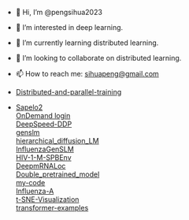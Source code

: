 - 👋 Hi, I’m @pengsihua2023
- 👀 I’m interested in deep learning.
- 🌱 I’m currently learning distributed learning.
- 💞️ I’m looking to collaborate on distributed learning.
- 📫 How to reach me: sihuapeng@gmail.com

- [Distributed-and-parallel-training](https://github.com/pengsihua2023/Distributed-training/tree/main)  
- [Sapelo2](https://github.com/pengsihua2023/SAPelo2)  
[OnDemand login](https://ondemand.gacrc.uga.edu/pun/sys/dashboard)  
[DeepSpeed-DDP](https://github.com/pengsihua2023/DeepSpeed-DDP)  
[genslm](https://github.com/pengsihua2023/genslm)   
[hierarchical_diffusion_LM](https://github.com/pengsihua2023/hierarchical_diffusion_LM)    
[InfluenzaGenSLM](https://github.com/pengsihua2023/InfluenzaGenSLM)   
[HIV-1-M-SPBEnv](https://github.com/pengsihua2023/HIV-1-M-SPBEnv)    
[DeepmRNALoc](https://github.com/pengsihua2023/DeepmRNALoc)    
[Double_pretrained_model](https://github.com/pengsihua2023/Double_pretrained_model)    
[my-code](https://github.com/pengsihua2023/my-code)   
[Influenza-A](https://github.com/pengsihua2023/Influenza-A)   
[t-SNE-Visualization](https://github.com/pengsihua2023/t-SNE-Visualization)   
[transformer-examples](https://github.com/pengsihua2023/transformer-examples)   

<!---
pengsihua2023/pengsihua2023 is a ✨ special ✨ repository because its `README.md` (this file) appears on your GitHub profile.
You can click the Preview link to take a look at your changes.
--->
